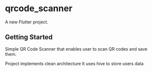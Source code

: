 # qrcode_scanner

A new Flutter project.

## Getting Started
Simple QR Code Scanner that enables user to scan QR codes and save them.

Project implements clean architecture
It uses hive to store users data